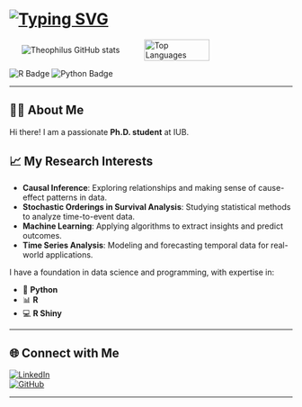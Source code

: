 # [![Typing SVG](https://readme-typing-svg.herokuapp.com?font=Fira+Code&pause=1000&color=4A2AF7&width=435&lines=Welcome+to+my+Profile+%F0%9F%91%8B)](https://git.io/typing-svg)



<div style="display: flex; flex-direction: row; justify-content: space-around; align-items: center;">
  <img src="https://github-readme-stats-sigma-five.vercel.app/api?username=Theophilus-Baidoo&theme=react" 
            alt="Theophilus GitHub stats" />
  <img src="https://github-readme-stats.vercel.app/api/top-langs/?username=Theophilus-Baidoo&layout=compact&theme=radical" alt="Top Languages" style="width: 48%;"/>
</div>





![R Badge](https://img.shields.io/badge/-276DC3?style=flat-square&logo=r&logoColor=white)
![Python Badge](https://img.shields.io/badge/-Python-3776AB?style=flat-square&logo=python&logoColor=white)
 
---

## 👨‍🎓 About Me

Hi there! I am a passionate **Ph.D. student** at IUB.

## 📈 My Research Interests

- **Causal Inference**: Exploring relationships and making sense of cause-effect patterns in data.
- **Stochastic Orderings in Survival Analysis**: Studying statistical methods to analyze time-to-event data.
- **Machine Learning**: Applying algorithms to extract insights and predict outcomes.
- **Time Series Analysis**: Modeling and forecasting temporal data for real-world applications.


I have a foundation in data science and programming, with expertise in:

- 🐍 **Python**
- 📊 **R**
- 💻 **R Shiny**

---

## 🌐 Connect with Me

[![LinkedIn](https://img.shields.io/badge/LinkedIn-%230077B5.svg?style=flat&logo=linkedin&logoColor=white)](https://www.linkedin.com/in/theophilus-g-baidoo-5088b31b9/)  
[![GitHub](https://img.shields.io/badge/GitHub-%2312100E.svg?style=flat&logo=github&logoColor=white)](https://github.com/Theophilus-Baidoo) 


---


